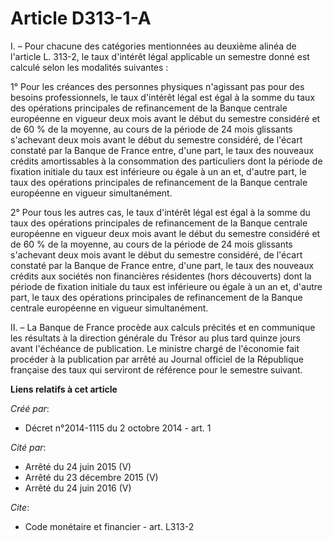 # Article D313-1-A

I. – Pour chacune des catégories mentionnées au deuxième alinéa de l'article L. 313-2, le taux d'intérêt légal applicable un
semestre donné est calculé selon les modalités suivantes :

1° Pour les créances des personnes physiques n'agissant pas pour des besoins professionnels, le taux d'intérêt légal est égal
à la somme du taux des opérations principales de refinancement de la Banque centrale européenne en vigueur deux mois avant le
début du semestre considéré et de 60 % de la moyenne, au cours de la période de 24 mois glissants s'achevant deux mois avant
le début du semestre considéré, de l'écart constaté par la Banque de France entre, d'une part, le taux des nouveaux crédits
amortissables à la consommation des particuliers dont la période de fixation initiale du taux est inférieure ou égale à un an
et, d'autre part, le taux des opérations principales de refinancement de la Banque centrale européenne en vigueur
simultanément.

2° Pour tous les autres cas, le taux d'intérêt légal est égal à la somme du taux des opérations principales de refinancement
de la Banque centrale européenne en vigueur deux mois avant le début du semestre considéré et de 60 % de la moyenne, au cours
de la période de 24 mois glissants s'achevant deux mois avant le début du semestre considéré, de l'écart constaté par la
Banque de France entre, d'une part, le taux des nouveaux crédits aux sociétés non financières résidentes (hors découverts)
dont la période de fixation initiale du taux est inférieure ou égale à un an et, d'autre part, le taux des opérations
principales de refinancement de la Banque centrale européenne en vigueur simultanément.

II. – La Banque de France procède aux calculs précités et en communique les résultats à la direction générale du Trésor au
plus tard quinze jours avant l'échéance de publication. Le ministre chargé de l'économie fait procéder à la publication par
arrêté au Journal officiel de la République française des taux qui serviront de référence pour le semestre suivant.

**Liens relatifs à cet article**

_Créé par_:

  - Décret n°2014-1115 du 2 octobre 2014 - art. 1

_Cité par_:

  - Arrêté du 24 juin 2015 (V)
  - Arrêté du 23 décembre 2015 (V)
  - Arrêté du 24 juin 2016 (V)

_Cite_:

  - Code monétaire et financier - art. L313-2
